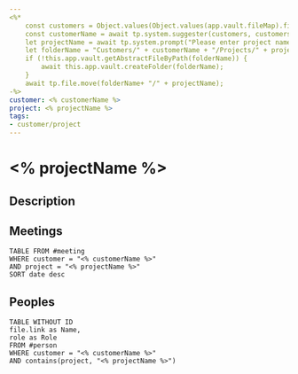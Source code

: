 ```yaml
---
<%* 
	const customers = Object.values(Object.values(app.vault.fileMap).find(f => f.path === 'Customers').children).map(f => f.name)
	const customerName = await tp.system.suggester(customers, customers);
	let projectName = await tp.system.prompt("Please enter project name");
	let folderName = "Customers/" + customerName + "/Projects/" + projectName;
	if (!this.app.vault.getAbstractFileByPath(folderName)) {
		await this.app.vault.createFolder(folderName);
	}
	await tp.file.move(folderName+ "/" + projectName);
-%>
customer: <% customerName %>
project: <% projectName %>
tags:
- customer/project
---
```

# <% projectName %>
## Description

## Meetings
```dataview
TABLE FROM #meeting 
WHERE customer = "<% customerName %>"
AND project = "<% projectName %>"
SORT date desc
```

## Peoples
```dataview
TABLE WITHOUT ID
file.link as Name,
role as Role
FROM #person 
WHERE customer = "<% customerName %>"
AND contains(project, "<% projectName %>")
```

